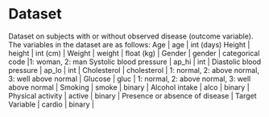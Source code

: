 # Dataset

Dataset on subjects with or without observed disease (outcome variable). The variables in the dataset are as follows:
Age | age | int (days)
Height | height | int (cm) |
Weight | weight | float (kg) |
Gender | gender | categorical code |1: woman, 2: man
Systolic blood pressure | ap_hi | int |
Diastolic blood pressure | ap_lo | int |
Cholesterol | cholesterol | 1: normal, 2: above normal, 3: well above normal |
Glucose | gluc | 1: normal, 2: above normal, 3: well above normal |
Smoking | smoke | binary |
Alcohol intake | alco | binary |
Physical activity | active | binary |
Presence or absence of disease | Target Variable | cardio | binary |
